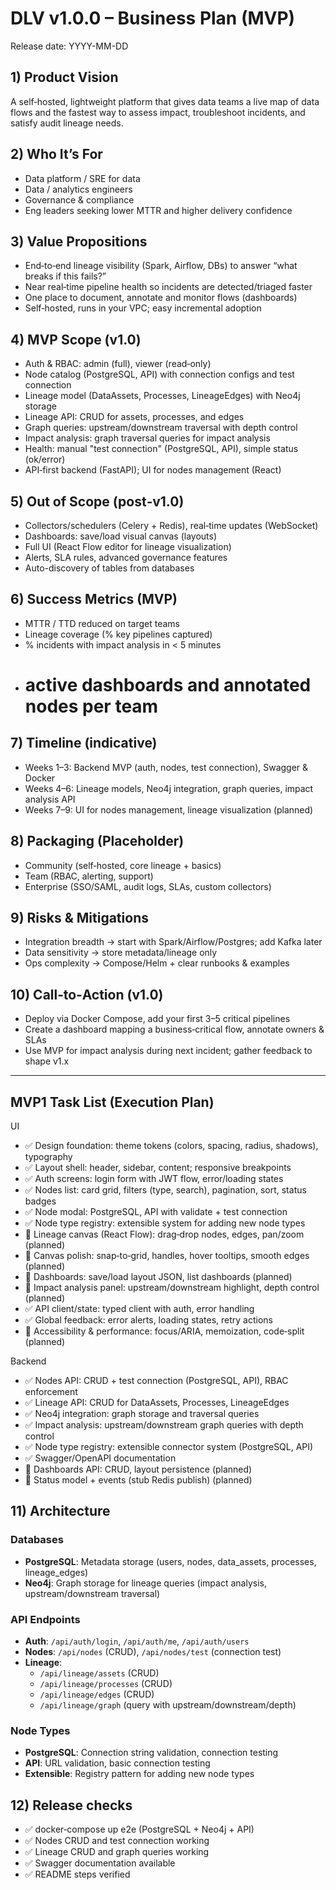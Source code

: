 # DLV v1.0.0 – Business Plan (MVP)

Release date: YYYY-MM-DD

## 1) Product Vision
A self‑hosted, lightweight platform that gives data teams a live map of data flows and the fastest way to assess impact, troubleshoot incidents, and satisfy audit lineage needs.

## 2) Who It’s For
- Data platform / SRE for data
- Data / analytics engineers
- Governance & compliance
- Eng leaders seeking lower MTTR and higher delivery confidence

## 3) Value Propositions
- End‑to‑end lineage visibility (Spark, Airflow, DBs) to answer “what breaks if this fails?”
- Near real‑time pipeline health so incidents are detected/triaged faster
- One place to document, annotate and monitor flows (dashboards)
- Self‑hosted, runs in your VPC; easy incremental adoption

## 4) MVP Scope (v1.0)
- Auth & RBAC: admin (full), viewer (read‑only)
- Node catalog (PostgreSQL, API) with connection configs and test connection
- Lineage model (DataAssets, Processes, LineageEdges) with Neo4j storage
- Lineage API: CRUD for assets, processes, and edges
- Graph queries: upstream/downstream traversal with depth control
- Impact analysis: graph traversal queries for impact analysis
- Health: manual "test connection" (PostgreSQL, API), simple status (ok/error)
- API‑first backend (FastAPI); UI for nodes management (React)

## 5) Out of Scope (post‑v1.0)
- Collectors/schedulers (Celery + Redis), real‑time updates (WebSocket)
- Dashboards: save/load visual canvas (layouts)
- Full UI (React Flow editor for lineage visualization)
- Alerts, SLA rules, advanced governance features
- Auto-discovery of tables from databases

## 6) Success Metrics (MVP)
- MTTR / TTD reduced on target teams
- Lineage coverage (% key pipelines captured)
- % incidents with impact analysis in < 5 minutes
- # active dashboards and annotated nodes per team

## 7) Timeline (indicative)
- Weeks 1–3: Backend MVP (auth, nodes, test connection), Swagger & Docker
- Weeks 4–6: Lineage models, Neo4j integration, graph queries, impact analysis API
- Weeks 7–9: UI for nodes management, lineage visualization (planned)

## 8) Packaging (Placeholder)
- Community (self‑hosted, core lineage + basics)
- Team (RBAC, alerting, support)
- Enterprise (SSO/SAML, audit logs, SLAs, custom collectors)

## 9) Risks & Mitigations
- Integration breadth → start with Spark/Airflow/Postgres; add Kafka later
- Data sensitivity → store metadata/lineage only
- Ops complexity → Compose/Helm + clear runbooks & examples

## 10) Call‑to‑Action (v1.0)
- Deploy via Docker Compose, add your first 3–5 critical pipelines
- Create a dashboard mapping a business‑critical flow, annotate owners & SLAs
- Use MVP for impact analysis during next incident; gather feedback to shape v1.x

---

## MVP1 Task List (Execution Plan)

UI
- ✅ Design foundation: theme tokens (colors, spacing, radius, shadows), typography
- ✅ Layout shell: header, sidebar, content; responsive breakpoints
- ✅ Auth screens: login form with JWT flow, error/loading states
- ✅ Nodes list: card grid, filters (type, search), pagination, sort, status badges
- ✅ Node modal: PostgreSQL, API with validate + test connection
- ✅ Node type registry: extensible system for adding new node types
- 🔄 Lineage canvas (React Flow): drag‑drop nodes, edges, pan/zoom (planned)
- 🔄 Canvas polish: snap‑to‑grid, handles, hover tooltips, smooth edges (planned)
- 🔄 Dashboards: save/load layout JSON, list dashboards (planned)
- 🔄 Impact analysis panel: upstream/downstream highlight, depth control (planned)
- ✅ API client/state: typed client with auth, error handling
- ✅ Global feedback: error alerts, loading states, retry actions
- 🔄 Accessibility & performance: focus/ARIA, memoization, code‑split (planned)

Backend
- ✅ Nodes API: CRUD + test connection (PostgreSQL, API), RBAC enforcement
- ✅ Lineage API: CRUD for DataAssets, Processes, LineageEdges
- ✅ Neo4j integration: graph storage and traversal queries
- ✅ Impact analysis: upstream/downstream graph queries with depth control
- ✅ Node type registry: extensible connector system (PostgreSQL, API)
- ✅ Swagger/OpenAPI documentation
- 🔄 Dashboards API: CRUD, layout persistence (planned)
- 🔄 Status model + events (stub Redis publish) (planned)

## 11) Architecture

### Databases
- **PostgreSQL**: Metadata storage (users, nodes, data_assets, processes, lineage_edges)
- **Neo4j**: Graph storage for lineage queries (impact analysis, upstream/downstream traversal)

### API Endpoints
- **Auth**: `/api/auth/login`, `/api/auth/me`, `/api/auth/users`
- **Nodes**: `/api/nodes` (CRUD), `/api/nodes/test` (connection test)
- **Lineage**:
  - `/api/lineage/assets` (CRUD)
  - `/api/lineage/processes` (CRUD)
  - `/api/lineage/edges` (CRUD)
  - `/api/lineage/graph` (query with upstream/downstream/depth)

### Node Types
- **PostgreSQL**: Connection string validation, connection testing
- **API**: URL validation, basic connection testing
- **Extensible**: Registry pattern for adding new node types

## 12) Release checks
- ✅ docker‑compose up e2e (PostgreSQL + Neo4j + API)
- ✅ Nodes CRUD and test connection working
- ✅ Lineage CRUD and graph queries working
- ✅ Swagger documentation available
- ✅ README steps verified
